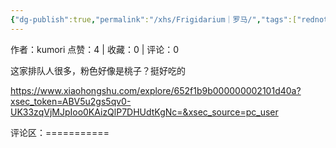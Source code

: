 ```yaml
---
{"dg-publish":true,"permalink":"/xhs/Frigidarium｜罗马/","tags":["rednote","罗马"],"created":"2025-03-17T21:55:45.399+08:00","updated":"2025-03-17T21:57:39.982+08:00"}
---
```


作者：kumori
点赞：4   |   收藏：0   |   评论：0

这家排队人很多，粉色好像是桃子？挺好吃的

https://www.xiaohongshu.com/explore/652f1b9b000000002101d40a?xsec_token=ABV5u2gs5qv0-UK33zqVjMJpIoo0KAizQlP7DHUdtKgNc=&xsec_source=pc_user

评论区：===========


